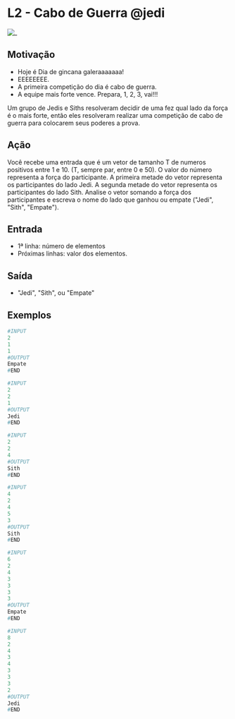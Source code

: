 # L2 - Cabo de Guerra @jedi

![_](https://raw.githubusercontent.com/qxcodefup/arcade/master/base/jedi/cover.jpg)

## Motivação

* Hoje é Dia de gincana galeraaaaaaa!
* EEEEEEEE.
* A primeira competição do dia é cabo de guerra.
* A equipe mais forte vence. Prepara, 1, 2, 3, vai!!!

Um grupo de Jedis e Siths resolveram decidir de uma fez qual lado da força é o mais forte, então eles resolveram realizar uma competição de cabo de guerra para colocarem seus poderes a prova.

## Ação

Você recebe uma entrada que é um vetor de tamanho T de numeros positivos entre 1 e 10. (T, sempre par, entre 0 e 50). O valor do número representa a força do participante. A primeira metade do vetor representa os participantes do lado Jedi. A segunda metade do vetor representa os participantes do lado Sith. Analise o vetor somando a força dos participantes e escreva o nome do lado que ganhou ou empate ("Jedi", "Sith", "Empate").

## Entrada

* 1ª linha: número de elementos
* Próximas linhas: valor dos elementos.

## Saída

* "Jedi", "Sith", ou "Empate"

## Exemplos

``` py
#INPUT
2
1
1
#OUTPUT
Empate
#END

#INPUT
2
2
1
#OUTPUT
Jedi
#END

#INPUT
2
2
4
#OUTPUT
Sith
#END

#INPUT
4
2
4
5
3
#OUTPUT
Sith
#END

#INPUT
6
2
4
3
3
3
3
#OUTPUT
Empate
#END

#INPUT
8
2
4
3
4
3
3
3
2
#OUTPUT
Jedi
#END
```
